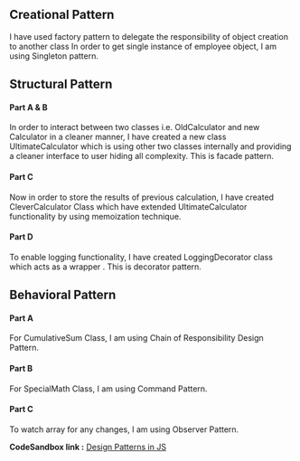 ## Creational Pattern

I have used factory pattern to delegate the responsibility of object creation to another class
In order to get single instance of employee object, I am using Singleton pattern. 

## Structural Pattern

#### Part A & B  

In order to interact between two classes i.e. OldCalculator and new Calculator in a cleaner manner, I have created a new  class UltimateCalculator which is  using other two classes internally and providing a cleaner interface to user hiding all complexity. This is facade pattern. 

#### Part C

Now in order to store the results of previous calculation, I have created CleverCalculator Class which have extended UltimateCalculator functionality by using memoization technique.

#### Part D

To enable logging functionality, I have created LoggingDecorator class which acts as a wrapper . This is decorator pattern.

## Behavioral Pattern

#### Part A 

For CumulativeSum Class, I am using Chain of Responsibility Design Pattern.

#### Part B 

For SpecialMath  Class, I am using Command Pattern.

#### Part C

To watch array for any changes, I am using Observer Pattern.


**CodeSandbox link :**
[Design Patterns in JS](https://codesandbox.io/s/dank-voice-bnob2?file=/index.html)
